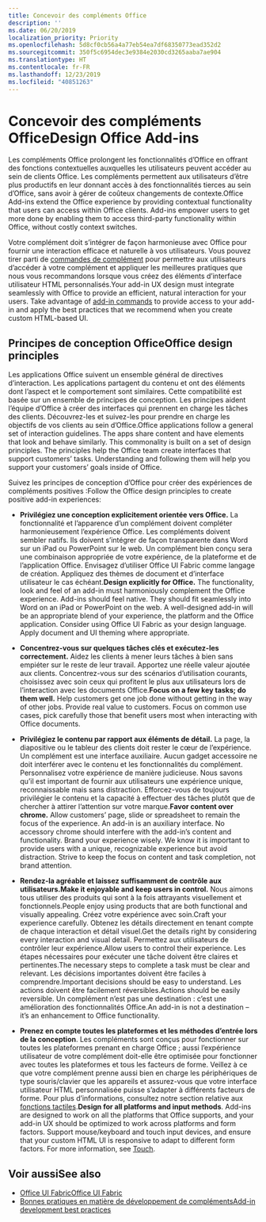 ```yaml
---
title: Concevoir des compléments Office
description: ''
ms.date: 06/20/2019
localization_priority: Priority
ms.openlocfilehash: 5d8cf0cb56a4a77eb54ea7df68350773ead352d2
ms.sourcegitcommit: 350f5c6954dec3e9384e2030cd3265aaba7ae904
ms.translationtype: HT
ms.contentlocale: fr-FR
ms.lasthandoff: 12/23/2019
ms.locfileid: "40851263"
---
```

# <a name="design-office-add-ins"></a><span data-ttu-id="710aa-102">Concevoir des compléments Office</span><span class="sxs-lookup"><span data-stu-id="710aa-102">Design Office Add-ins</span></span>

<span data-ttu-id="710aa-p101">Les compléments Office prolongent les fonctionnalités d’Office en offrant des fonctions contextuelles auxquelles les utilisateurs peuvent accéder au sein de clients Office. Les compléments permettent aux utilisateurs d’être plus productifs en leur donnant accès à des fonctionnalités tierces au sein d’Office, sans avoir à gérer de coûteux changements de contexte.</span><span class="sxs-lookup"><span data-stu-id="710aa-p101">Office Add-ins extend the Office experience by providing contextual functionality that users can access within Office clients. Add-ins empower users to get more done by enabling them to access third-party functionality within Office, without costly context switches.</span></span> 

<span data-ttu-id="710aa-p102">Votre complément doit s’intégrer de façon harmonieuse avec Office pour fournir une interaction efficace et naturelle à vos utilisateurs. Vous pouvez tirer parti de [commandes de complément](add-in-commands.md) pour permettre aux utilisateurs d’accéder à votre complément et appliquer les meilleures pratiques que nous vous recommandons lorsque vous créez des éléments d’interface utilisateur HTML personnalisés.</span><span class="sxs-lookup"><span data-stu-id="710aa-p102">Your add-in UX design must integrate seamlessly with Office to provide an efficient, natural interaction for your users. Take advantage of [add-in commands](add-in-commands.md) to provide access to your add-in and apply the best practices that we recommend when you create custom HTML-based UI.</span></span>

## <a name="office-design-principles"></a><span data-ttu-id="710aa-107">Principes de conception Office</span><span class="sxs-lookup"><span data-stu-id="710aa-107">Office design principles</span></span>

<span data-ttu-id="710aa-p103">Les applications Office suivent un ensemble général de directives d’interaction. Les applications partagent du contenu et ont des éléments dont l’aspect et le comportement sont similaires. Cette compatibilité est basée sur un ensemble de principes de conception. Les principes aident l’équipe d’Office à créer des interfaces qui prennent en charge les tâches des clients. Découvrez-les et suivez-les pour prendre en charge les objectifs de vos clients au sein d’Office.</span><span class="sxs-lookup"><span data-stu-id="710aa-p103">Office applications follow a general set of interaction guidelines. The apps share content and have elements that look and behave similarly. This commonality is built on a set of design principles. The principles help the Office team create interfaces that support customers’ tasks. Understanding and following them will help you support your customers’ goals inside of Office.</span></span>

<span data-ttu-id="710aa-113">Suivez les principes de conception d’Office pour créer des expériences de compléments positives :</span><span class="sxs-lookup"><span data-stu-id="710aa-113">Follow the Office design principles to create positive add-in experiences:</span></span>

- <span data-ttu-id="710aa-p104">**Privilégiez une conception explicitement orientée vers Office.** La fonctionnalité et l’apparence d’un complément doivent compléter harmonieusement l’expérience Office. Les compléments doivent sembler natifs. Ils doivent s’intégrer de façon transparente dans Word sur un iPad ou PowerPoint sur le web. Un complément bien conçu sera une combinaison appropriée de votre expérience, de la plateforme et de l’application Office. Envisagez d’utiliser Office UI Fabric comme langage de création. Appliquez des thèmes de document et d’interface utilisateur le cas échéant.</span><span class="sxs-lookup"><span data-stu-id="710aa-p104">**Design explicitly for Office.** The functionality, look and feel of an add-in must harmoniously complement the Office experience. Add-ins should feel native. They should fit seamlessly into Word on an iPad or PowerPoint on the web. A well-designed add-in will be an appropriate blend of your experience, the platform and the Office application. Consider using Office UI Fabric as your design language. Apply document and UI theming where appropriate.</span></span>

- <span data-ttu-id="710aa-p105">**Concentrez-vous sur quelques tâches clés et exécutez-les correctement.** Aidez les clients à mener leurs tâches à bien sans empiéter sur le reste de leur travail. Apportez une réelle valeur ajoutée aux clients. Concentrez-vous sur des scénarios d’utilisation courants, choisissez avec soin ceux qui profitent le plus aux utilisateurs lors de l’interaction avec les documents Office.</span><span class="sxs-lookup"><span data-stu-id="710aa-p105">**Focus on a few key tasks; do them well.** Help customers get one job done without getting in the way of other jobs. Provide real value to customers. Focus on common use cases, pick carefully those that benefit users most when interacting with Office documents.</span></span>

- <span data-ttu-id="710aa-p106">**Privilégiez le contenu par rapport aux éléments de détail.** La page, la diapositive ou le tableur des clients doit rester le cœur de l’expérience. Un complément est une interface auxiliaire. Aucun gadget accessoire ne doit interférer avec le contenu et les fonctionnalités du complément. Personnalisez votre expérience de manière judicieuse. Nous savons qu’il est important de fournir aux utilisateurs une expérience unique, reconnaissable mais sans distraction. Efforcez-vous de toujours privilégier le contenu et la capacité à effectuer des tâches plutôt que de chercher à attirer l’attention sur votre marque.</span><span class="sxs-lookup"><span data-stu-id="710aa-p106">**Favor content over chrome.** Allow customers’ page, slide or spreadsheet to remain the focus of the experience. An add-in is an auxiliary interface. No accessory chrome should interfere with the add-in’s content and functionality. Brand your experience wisely. We know it is important to provide users with a unique, recognizable experience but avoid distraction. Strive to keep the focus on content and task completion, not brand attention.</span></span>

- <span data-ttu-id="710aa-132">**Rendez-la agréable et laissez suffisamment de contrôle aux utilisateurs.**</span><span class="sxs-lookup"><span data-stu-id="710aa-132">**Make it enjoyable and keep users in control.**</span></span> <span data-ttu-id="710aa-133">Nous aimons tous utiliser des produits qui sont à la fois attrayants visuellement et fonctionnels.</span><span class="sxs-lookup"><span data-stu-id="710aa-133">People enjoy using products that are both functional and visually appealing.</span></span> <span data-ttu-id="710aa-134">Créez votre expérience avec soin.</span><span class="sxs-lookup"><span data-stu-id="710aa-134">Craft your experience carefully.</span></span> <span data-ttu-id="710aa-135">Obtenez les détails directement en tenant compte de chaque interaction et détail visuel.</span><span class="sxs-lookup"><span data-stu-id="710aa-135">Get the details right by considering every interaction and visual detail.</span></span> <span data-ttu-id="710aa-136">Permettez aux utilisateurs de contrôler leur expérience.</span><span class="sxs-lookup"><span data-stu-id="710aa-136">Allow users to control their experience.</span></span> <span data-ttu-id="710aa-137">Les étapes nécessaires pour exécuter une tâche doivent être claires et pertinentes.</span><span class="sxs-lookup"><span data-stu-id="710aa-137">The necessary steps to complete a task must be clear and relevant.</span></span> <span data-ttu-id="710aa-138">Les décisions importantes doivent être faciles à comprendre.</span><span class="sxs-lookup"><span data-stu-id="710aa-138">Important decisions should be easy to understand.</span></span> <span data-ttu-id="710aa-139">Les actions doivent être facilement réversibles.</span><span class="sxs-lookup"><span data-stu-id="710aa-139">Actions should be easily reversible.</span></span> <span data-ttu-id="710aa-140">Un complément n’est pas une destination : c’est une amélioration des fonctionnalités Office.</span><span class="sxs-lookup"><span data-stu-id="710aa-140">An add-in is not a destination – it’s an enhancement to Office functionality.</span></span>

- <span data-ttu-id="710aa-p108">**Prenez en compte toutes les plateformes et les méthodes d’entrée lors de la conception**. Les compléments sont conçus pour fonctionner sur toutes les plateformes prenant en charge Office ; aussi l’expérience utilisateur de votre complément doit-elle être optimisée pour fonctionner avec toutes les plateformes et tous les facteurs de forme. Veillez à ce que votre complément prenne aussi bien en charge les périphériques de type souris/clavier que les appareils et assurez-vous que votre interface utilisateur HTML personnalisée puisse s’adapter à différents facteurs de forme. Pour plus d’informations, consultez notre section relative aux [fonctions tactiles](../concepts/add-in-development-best-practices.md#optimize-for-touch).</span><span class="sxs-lookup"><span data-stu-id="710aa-p108">**Design for all platforms and input methods**. Add-ins are designed to work on all the platforms that Office supports, and your add-in UX should be optimized to work across platforms and form factors. Support mouse/keyboard and touch input devices, and ensure that your custom HTML UI is responsive to adapt to different form factors. For more information, see [Touch](../concepts/add-in-development-best-practices.md#optimize-for-touch).</span></span> 

## <a name="see-also"></a><span data-ttu-id="710aa-145">Voir aussi</span><span class="sxs-lookup"><span data-stu-id="710aa-145">See also</span></span>
- [<span data-ttu-id="710aa-146">Office UI Fabric</span><span class="sxs-lookup"><span data-stu-id="710aa-146">Office UI Fabric</span></span>](https://developer.microsoft.com/fabric) 
- [<span data-ttu-id="710aa-147">Bonnes pratiques en matière de développement de compléments</span><span class="sxs-lookup"><span data-stu-id="710aa-147">Add-in development best practices</span></span>](../concepts/add-in-development-best-practices.md)

